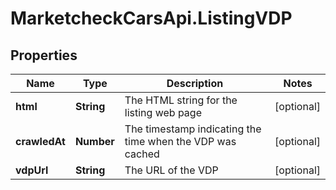 # MarketcheckCarsApi.ListingVDP

## Properties
Name | Type | Description | Notes
------------ | ------------- | ------------- | -------------
**html** | **String** | The HTML string for the listing web page | [optional] 
**crawledAt** | **Number** | The timestamp indicating the time when the VDP was cached | [optional] 
**vdpUrl** | **String** | The URL of the VDP | [optional] 


